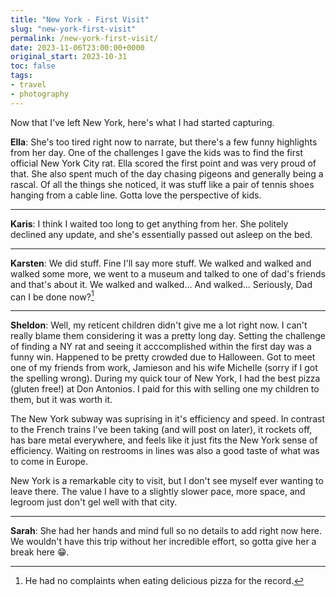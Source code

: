 ```yaml
---
title: "New York - First Visit"
slug: "new-york-first-visit"
permalink: /new-york-first-visit/
date: 2023-11-06T23:00:00+0000
original_start: 2023-10-31
toc: false
tags:
- travel
- photography
---
```


Now that I've left New York, here's what I had started capturing.

**Ella**: She's too tired right now to narrate, but there's a few funny highlights from her day.
One of the challenges I gave the kids was to find the first official New York City rat.
Ella scored the first point and was very proud of that.
She also spent much of the day chasing pigeons and generally being a rascal.
Of all the things she noticed, it was stuff like a pair of tennis shoes hanging from a cable line.
Gotta love the perspective of kids.

<hr/>

**Karis**: I think I waited too long to get anything from her.
She politely declined any update, and she's essentially passed out asleep on the bed.

<hr/>

**Karsten**: We did stuff. Fine I'll say more stuff. We walked and walked and walked some more, we went to a museum and talked to one of dad's friends and that's about it. We walked and walked… And walked... Seriously, Dad can I be done now?[^1]

<hr/>

**Sheldon**: Well, my reticent children didn't give me a lot right now.
I can't really blame them considering it was a pretty long day.
Setting the challenge of finding a NY rat and seeing it acccomplished within the first day was a funny win.
Happened to be pretty crowded due to Halloween.
Got to meet one of my friends from work, Jamieson and his wife Michelle (sorry if I got the spelling wrong).
During my quick tour of New York, I had the best pizza (gluten free!) at Don Antonios. I paid for this with selling one my children to them, but it was worth it.

The New York subway was suprising in it's efficiency and speed.
In contrast to the French trains I've been taking (and will post on later), it rockets off, has bare metal everywhere, and feels like it just fits the New York sense of efficiency.
Waiting on restrooms in lines was also a good taste of what was to come in Europe.

New York is a remarkable city to visit, but I don't see myself ever wanting to leave there.
The value I have to a slightly slower pace, more space, and legroom just don't gel well with that city.

<hr/>

**Sarah**: She had her hands and mind full so no details to add right now here.
We wouldn't have this trip without her incredible effort, so gotta give her a break here 😁.



[^1]: He had no complaints when eating delicious pizza for the record.
